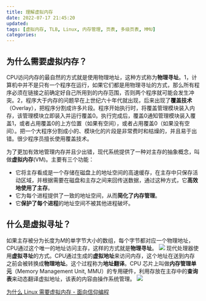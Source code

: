 ```yaml
---
title: 理解虚拟内存
date: 2022-07-17 21:45:20
updated:
tags: [虚拟内存, TLB, Linux, 内存管理, 页表, 多级页表, MMU]
categories:
---
```


## 为什么需要虚拟内存？

CPU访问内存的最自然的方式就是使用物理地址，这种方式称为**物理寻址**。1，计算机中并不是只有一个程序在运行，如果它们都是用物理寻址的方式，那么所有程序必须在链接之前确定好自己所用到的内存范围，否则两个程序就可能会发生冲突。2，程序大于内存的问题早在上世纪六十年代就出现，后来出现了**覆盖技术**（Overlay），把程序分割成许多片段。程序开始执行时，将覆盖管理模块装入内存，该管理模块立即装入并运行覆盖0。执行完成后，覆盖0通知管理模块装入覆盖1，或者占用覆盖0的上方位置（如果有空间），或者占用覆盖0（如果没有空间）。把一个大程序分割成小的、模块化的片段是非常费时和枯燥的，并且易于出错。很少程序员擅长使用覆盖技术。

为了更加有效地管理内存并且少出错，现代系统提供了一种对主存的抽象概念，叫做**虚拟内存**(VM)。主要有三个功能：
- 它将主存看成是一个存储在磁盘上的地址空间的高速缓存，在主存中只保存活动区域，并根据需要在磁盘和主存之间来回传送数据，通过这种方式，它**高效地使用了主存**。
- 它为每个进程提供了一致的地址空间，从而**简化了内存管理**。
- 它**保护了每个进程**的地址空间不被其他进程破坏。



## 什么是虚拟寻址？

如果主存被分为长度为$M$的单字节大小的数组，每个字节都对应一个物理地址，CPU通过这个唯一的地址访问主存，这样的方式就是**物理寻址**。
![](https://picbed-1311007548.cos.ap-shanghai.myqcloud.com/markdown_picbed/img/202207212125636.png)
现代处理器使用**虚拟寻址**的方式。CPU通过生成的**虚拟地址**来访问内存，这个地址在送到内存之前会被转换成**物理地址**。这个过程称为**地址翻译**。CPU 芯片上叫做**内存管理单元**（Memory Management Unit, MMU）的专用硬件，利用存放在主存中的**查询表**来动态翻译虚拟地址，该表的内容由操作系统管理。
![](https://picbed-1311007548.cos.ap-shanghai.myqcloud.com/markdown_picbed/img/202207212128486.png)

[为什么 Linux 需要虚拟内存 - 面向信仰编程](https://draveness.me/whys-the-design-os-virtual-memory/)